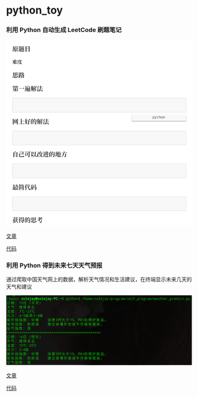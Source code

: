 # python_toy
### 利用 Python 自动生成 LeetCode 刷题笔记

![效果图](img/1.png)

[文章](https://purenjie.github.io/2019/04/13/%E5%88%A9%E7%94%A8-Python-%E8%87%AA%E5%8A%A8%E7%94%9F%E6%88%90-leetcode-%E5%88%B7%E9%A2%98%E7%AC%94%E8%AE%B0/)

[代码](https://github.com/purenjie/python_toy/blob/master/leetcode_note.py)

### 利用 Python 得到未来七天天气预报

通过爬取中国天气网上的数据，解析天气情况和生活建议，在终端显示未来几天的天气和建议

![](img/2.png)

[文章](https://purenjie.github.io/2019/04/14/%E5%88%A9%E7%94%A8-Python-%E5%BE%97%E5%88%B0%E6%9C%AA%E6%9D%A5%E4%B8%83%E5%A4%A9%E5%A4%A9%E6%B0%94%E9%A2%84%E6%8A%A5/)

[代码](https://github.com/purenjie/python_toy/blob/master/weather_predict.py)